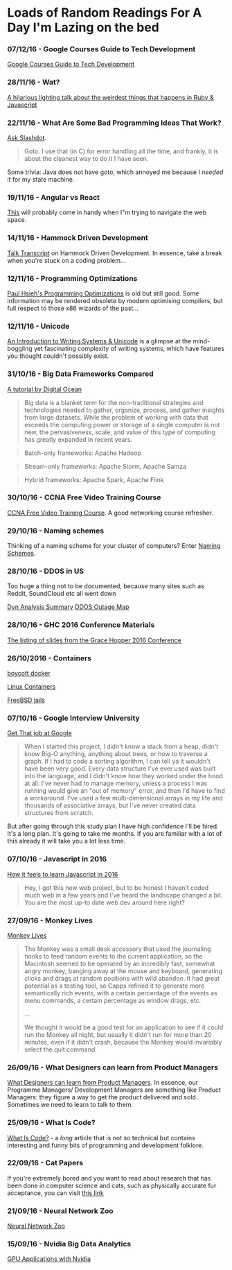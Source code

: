 # Loads of Random Readings For A Day I'm Lazing on the bed

### 07/12/16 - Google Courses Guide to Tech Development

[Google Courses Guide to Tech Development](https://www.google.com.sg/about/careers/students/guide-to-technical-development.html)

### 28/11/16 - Wat? 

[A hilarious lighting talk about the weirdest things that happens in Ruby & Javascript](https://www.destroyallsoftware.com/talks/wat)

### 22/11/16 - What Are Some Bad Programming Ideas That Work?

[Ask Slashdot](https://developers.slashdot.org/story/16/08/15/236236/ask-slashdot-what-are-some-bad-programming-ideas-that-work).

> Goto. I use that (in C) for error handling all the time, and frankly, it is about the cleanest way to do it I have seen.

Some trivia: Java does not have goto, which annoyed me because I *needed* it for my state machine.

### 19/11/16 - Angular vs React 

[This](http://tutorials.pluralsight.com/front-end-javascript/react-vs-angular-2) will probably come in handy when I"m trying to navigate the web space. 

### 14/11/16 - Hammock Driven Development

[Talk Transcript](https://github.com/matthiasn/talk-transcripts/blob/master/Hickey_Rich/HammockDrivenDev.md) on Hammock Driven Development. In essence, take a break when you're stuck on a coding problem...

### 12/11/16 - Programming Optimizations

[Paul Hsieh's Programming Optimizations](http://www.azillionmonkeys.com/qed/optimize.html) is old but still good. Some information may be rendered obsolete by modern optimising compilers, but full respect to those x86 wizards of the past...

### 12/11/16 - Unicode

[An Introduction to Writing Systems & Unicode](https://r12a.github.io/scripts/tutorial/index) is a glimpse at the mind-boggling yet fascinating complexity of writing systems, which have features you thought couldn't possibly exist.

### 31/10/16 - Big Data Frameworks Compared
[A tutorial by Digital Ocean](https://www.digitalocean.com/community/tutorials/hadoop-storm-samza-spark-and-flink-big-data-frameworks-compared) 

> Big data is a blanket term for the non-traditional strategies and technologies needed to gather, organize, process, and gather insights from large datasets. While the problem of working with data that exceeds the computing power or storage of a single computer is not new, the pervasiveness, scale, and value of this type of computing has greatly expanded in recent years.

> Batch-only frameworks: Apache Hadoop

> Stream-only frameworks: Apache Storm, Apache Samza

> Hybrid frameworks: Apache Spark, Apache Flink

### 30/10/16 - CCNA Free Video Training Course

[CCNA Free Video Training Course](https://www.youtube.com/playlist?list=PLmdYg02XJt6QRQfYjyQcMPfS3mrSnFbRC). A good networking course refresher.

### 29/10/16 - Naming schemes

Thinking of a naming scheme for your cluster of computers? Enter [Naming Schemes](https://namingschemes.com/).

### 28/10/16 - DDOS in US 

Too huge a thing not to be documented, because many sites such as Reddit, SoundCloud etc all went down 

[Dyn Analysis Summary](http://hub.dyn.com/dyn-blog/dyn-analysis-summary-of-friday-october-21-attack)
[DDOS Outage Map](http://heavy.com/tech/2016/10/ddos-attack-outage-map-what-websites-areas-regions-are-affected-source/)

### 28/10/16 - GHC 2016 Conference Materials 

[The listing of slides from the Grace Hopper 2016 Conference](http://signage.showprg.com/GHC2016/)

### 26/10/2016 - Containers

[boycott docker](http://www.boycottdocker.org/)

[Linux Containers](https://linuxcontainers.org/)

[FreeBSD jails](https://www.freebsd.org/doc/handbook/jails.html)

### 07/10/16 - Google Interview University

[Get That job at Google](https://github.com/jwasham/google-interview-university)

> When I started this project, I didn't know a stack from a heap, didn't know Big-O anything, anything about trees, or how to traverse a graph. If I had to code a sorting algorithm, I can tell ya it wouldn't have been very good. Every data structure I've ever used was built into the language, and I didn't know how they worked under the hood at all. I've never had to manage memory, unless a process I was running would give an "out of memory" error, and then I'd have to find a workaround. I've used a few multi-dimensional arrays in my life and thousands of associative arrays, but I've never created data structures from scratch.

But after going through this study plan I have high confidence I'll be hired. It's a long plan. It's going to take me months. If you are familiar with a lot of this already it will take you a lot less time.

### 07/10/16 - Javascript in 2016

[How it feels to learn Javascript in 2016](https://hackernoon.com/how-it-feels-to-learn-javascript-in-2016-d3a717dd577f#.lol3a2k57)

> Hey, I got this new web project, but to be honest I haven’t coded much web in a few years and I’ve heard the landscape changed a bit. You are the most up-to date web dev around here right?

### 27/09/16 - Monkey Lives

[Monkey Lives](http://www.folklore.org/StoryView.py?project=Macintosh&story=Monkey_Lives.txt)

> The Monkey was a small desk accessory that used the journaling hooks to feed random events to the current application, so the Macintosh seemed to be operated by an incredibly fast, somewhat angry monkey, banging away at the mouse and keyboard, generating clicks and drags at random positions with wild abandon. It had great potential as a testing tool, so Capps refined it to generate more semantically rich events, with a certain percentage of the events as menu commands, a certain percentage as window drags, etc.
>
> ...
>
> We thought it would be a good test for an application to see if it could run the Monkey all night, but usually it didn't run for more than 20 minutes, even if it didn't crash, because the Monkey would invariably select the quit command.

### 26/09/16 - What Designers can learn from Product Managers
[What Designers can learn from Product Managers](https://medium.com/the-year-of-the-looking-glass/what-designers-can-learn-from-pms-3aa285f511bc#.iyvc65vmt). In essence, our Programme Managers/ Development Managers are something like Product Managers: they figure a way to get the product delivered and sold. Sometimes we need to learn to talk to them. 

### 25/09/16 - What Is Code?

[What Is Code?](http://www.bloomberg.com/graphics/2015-paul-ford-what-is-code/) - a *long* article that is not so technical but contains interesting and funny bits of programming and development folklore.

### 22/09/16 - Cat Papers
If you're extremely bored and you want to read about research that has been done in computer science and cats, such as physically accurate fur acceptance, you can visit [this link](https://github.com/junyanz/CatPapers)

### 21/09/16 - Neural Network Zoo
[Neural Network Zoo](http://www.asimovinstitute.org/neural-network-zoo/)

### 15/09/16 - Nvidia Big Data Analytics 
[GPU Applications with Nvidia](http://www.nvidia.com/object/data-science-analytics-database.html) 
